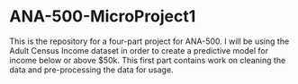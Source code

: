 # ANA-500-MicroProject1
This is the repository for a four-part project for ANA-500. I will be using the Adult Census Income dataset in order to create a predictive model for income below or above $50k. This first part contains work on cleaning the data and pre-processing the data for usage. 
